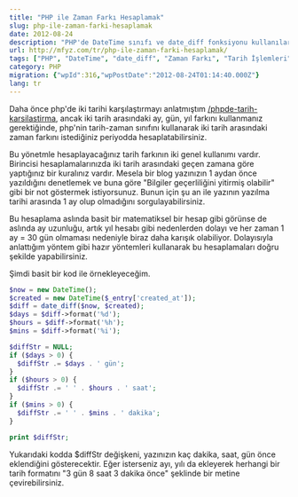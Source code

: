```yaml
---
title: "PHP ile Zaman Farkı Hesaplamak"
slug: php-ile-zaman-farki-hesaplamak
date: 2012-08-24
description: "PHP'de DateTime sınıfı ve date_diff fonksiyonu kullanılarak iki tarih arasındaki zaman farkının (yıl, ay, gün, saat, dakika) nasıl hesaplanacağı ve 'X gün önce' gibi formatlarda nasıl gösterileceği anlatılıyor."
url: http://mfyz.com/tr/php-ile-zaman-farki-hesaplamak/
tags: ["PHP", "DateTime", "date_diff", "Zaman Farkı", "Tarih İşlemleri", "Programlama", "Web Geliştirme"]
category: PHP
migration: {"wpId":316,"wpPostDate":"2012-08-24T01:14:40.000Z"}
lang: tr
---
```


Daha önce php'de iki tarihi karşılaştırmayı anlatmıştım [/phpde-tarih-karsilastirma](/phpde-tarih-karsilastirma), ancak iki tarih arasındaki ay, gün, yıl farkını kullanmanız gerektiğinde, php'nin tarih-zaman sınıfını kullanarak iki tarih arasındaki zaman farkını istediğiniz periyodda hesaplatabilirsiniz.

Bu yönetmle hesaplayacağınız tarih farkının iki genel kullanımı vardır. Birincisi hesaplamalarınızda iki tarih arasındaki geçen zamana göre yaptığınız bir kuralınız vardır. Mesela bir blog yazınızın 1 aydan önce yazıldığını denetlemek ve buna göre "Bilgiler geçerliliğini yitirmiş olabilir" gibi bir not göstermek istiyorsunuz. Bunun için şu an ile yazının yazılma tarihi arasında 1 ay olup olmadığını sorgulayabilirsiniz.

Bu hesaplama aslında basit bir matematiksel bir hesap gibi görünse de aslında ay uzunluğu, artık yıl hesabı gibi nedenlerden dolayı ve her zaman 1 ay = 30 gün olmaması nedeniyle biraz daha karışık olabiliyor. Dolayısıyla anlattığım yöntem gibi hazır yöntemleri kullanarak bu hesaplamaları doğru şekilde yapabilirsiniz.

Şimdi basit bir kod ile örnekleyeceğim.

```php
$now = new DateTime();
$created = new DateTime($_entry['created_at']);
$diff = date_diff($now, $created);
$days = $diff->format('%d');
$hours = $diff->format('%h');
$mins = $diff->format('%i');

$diffStr = NULL;
if ($days > 0) {
  $diffStr .= $days . ' gün';
}
if ($hours > 0) {
  $diffStr .= ' ' . $hours . ' saat';
}
if ($mins > 0) {
  $diffStr .= ' ' . $mins . ' dakika';
}

print $diffStr;

```

Yukarıdaki kodda $diffStr değişkeni, yazınızın kaç dakika, saat, gün önce eklendiğini gösterecektir. Eğer isterseniz ayı, yılı da ekleyerek herhangi bir tarih formatını "3 gün 8 saat 3 dakika önce" şeklinde bir metine çevirebilirsiniz.